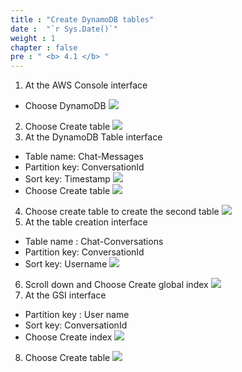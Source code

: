 ```yaml
---
title : "Create DynamoDB tables"
date :  "`r Sys.Date()`" 
weight : 1
chapter : false
pre : " <b> 4.1 </b> "
---
```


1. At the AWS Console interface
- Choose DynamoDB
![](../../WorkShop2/04.dynamodb/4.1.tables/89.png?featherlight=false&width=90pc)
2. Choose Create table
![](../../WorkShop2/04.dynamodb/4.1.tables/90.png?featherlight=false&width=90pc)
3. At the DynamoDB Table interface
- Table name: Chat-Messages
- Partition key: ConversationId
- Sort key: Timestamp 
![](../../WorkShop2/04.dynamodb/4.1.tables/91.png?featherlight=false&width=90pc)
- Choose Create table
![](../../WorkShop2/04.dynamodb/4.1.tables/92.png?featherlight=false&width=90pc)
4. Choose create table to create the second table
![](../../WorkShop2/04.dynamodb/4.1.tables/93.png?featherlight=false&width=90pc)
5. At the table creation interface
- Table name : Chat-Conversations
- Partition key: ConversationId
- Sort key: Username
![](../../WorkShop2/04.dynamodb/4.1.tables/94.png?featherlight=false&width=90pc)
6. Scroll down and Choose Create global index
![](../../WorkShop2/04.dynamodb/4.1.tables/95.png?featherlight=false&width=90pc)
7. At the GSI interface
- Partition key : User name
- Sort key: ConversationId
- Choose Create index
![](../../WorkShop2/04.dynamodb/4.1.tables/96.png?featherlight=false&width=90pc)
8. Choose Create table
![](../../WorkShop2/04.dynamodb/4.1.tables/97.png?featherlight=false&width=90pc)